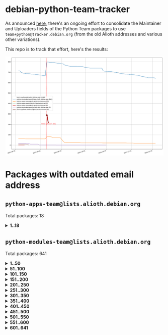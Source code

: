# debian-python-team-tracker



As announced [here](https://lists.debian.org/debian-python/2021/08/msg00006.html), there's an ongoing effort to consolidate the Maintainer and Uploaders fields of the Python Team packages to use `team+python@tracker.debian.org` (from the old Alioth addresses and various other variations).



This repo is to track that effort, here's the results:



![Python team emails](images/python_team_emails.svg)


# Packages with outdated email address

## `python-apps-team@lists.alioth.debian.org`
Total packages: 18
<details>
<summary><b>1..18</b></summary>


| # | Package | Version |
| --- | --- | --- |
| 1 | [ctop](https://tracker.debian.org/ctop) | 1.0.0-2.1 |
| 2 | [cython](https://tracker.debian.org/cython) | 0.29.14-1 |
| 3 | [db2twitter](https://tracker.debian.org/db2twitter) | 0.6-1.1 |
| 4 | [dodgy](https://tracker.debian.org/dodgy) | 0.1.9-3 |
| 5 | [etm](https://tracker.debian.org/etm) | 3.2.30-1.1 |
| 6 | [firmware-microbit-micropython](https://tracker.debian.org/firmware-microbit-micropython) | 1.0.1-2 |
| 7 | [freealchemist](https://tracker.debian.org/freealchemist) | 0.5-1.1 |
| 8 | [kanboard-cli](https://tracker.debian.org/kanboard-cli) | 0.0.2-1.1 |
| 9 | [lightyears](https://tracker.debian.org/lightyears) | 1.4-2 |
| 10 | [muttdown](https://tracker.debian.org/muttdown) | 0.3.4-1 |
| 11 | [pelican](https://tracker.debian.org/pelican) | 4.0.1+dfsg-1.1 |
| 12 | [pipenv](https://tracker.debian.org/pipenv) | 11.9.0-1.1 |
| 13 | [prospector](https://tracker.debian.org/prospector) | 1.1.7-2 |
| 14 | [pybik](https://tracker.debian.org/pybik) | 3.0-3.1 |
| 15 | [retweet](https://tracker.debian.org/retweet) | 0.10-1.1 |
| 16 | [sen](https://tracker.debian.org/sen) | 0.6.1-0.1 |
| 17 | [sinntp](https://tracker.debian.org/sinntp) | 1.6-1.2 |
| 18 | [smem](https://tracker.debian.org/smem) | 1.5-1.1 |
</details>

## `python-modules-team@lists.alioth.debian.org`
Total packages: 641
<details>
<summary><b>1..50</b></summary>


| # | Package | Version |
| --- | --- | --- |
| 1 | [anorack](https://tracker.debian.org/anorack) | 0.2.7-1 |
| 2 | [anosql](https://tracker.debian.org/anosql) | 1.0.1-1 |
| 3 | [appdirs](https://tracker.debian.org/appdirs) | 1.4.4-1 |
| 4 | [asn1crypto](https://tracker.debian.org/asn1crypto) | 1.4.0-1 |
| 5 | [astral](https://tracker.debian.org/astral) | 1.6.1-2 |
| 6 | [authres](https://tracker.debian.org/authres) | 1.2.0-2 |
| 7 | [automat](https://tracker.debian.org/automat) | 20.2.0-1 |
| 8 | [azure-cosmos-table-python](https://tracker.debian.org/azure-cosmos-table-python) | 1.0.5+git20191025-5 |
| 9 | [bdist-nsi](https://tracker.debian.org/bdist-nsi) | 0.1.5-2 |
| 10 | [behave](https://tracker.debian.org/behave) | 1.2.6-3 |
| 11 | [bernhard](https://tracker.debian.org/bernhard) | 0.2.6-2 |
| 12 | [betamax](https://tracker.debian.org/betamax) | 0.8.1-2 |
| 13 | [bibtexparser](https://tracker.debian.org/bibtexparser) | 1.1.0+ds-3 |
| 14 | [binaryornot](https://tracker.debian.org/binaryornot) | 0.4.4+dfsg-4 |
| 15 | [bitstruct](https://tracker.debian.org/bitstruct) | 8.9.0-1 |
| 16 | [case](https://tracker.debian.org/case) | 1.5.3+dfsg-3 |
| 17 | [celery-batches](https://tracker.debian.org/celery-batches) | 0.2-2 |
| 18 | [celery-haystack](https://tracker.debian.org/celery-haystack) | 0.10-4 |
| 19 | [cerealizer](https://tracker.debian.org/cerealizer) | 0.8.1-3 |
| 20 | [chardet](https://tracker.debian.org/chardet) | 4.0.0-1 |
| 21 | [chargebee-python](https://tracker.debian.org/chargebee-python) | 1.6.6-1 |
| 22 | [chargebee2-python](https://tracker.debian.org/chargebee2-python) | 2.7.3-1 |
| 23 | [circuits](https://tracker.debian.org/circuits) | 3.1.0+ds1-2 |
| 24 | [codicefiscale](https://tracker.debian.org/codicefiscale) | 0.9+ds0-2 |
| 25 | [colorclass](https://tracker.debian.org/colorclass) | 2.2.0-2.1 |
| 26 | [colorspacious](https://tracker.debian.org/colorspacious) | 1.1.2-2 |
| 27 | [commonmark](https://tracker.debian.org/commonmark) | 0.9.1-3 |
| 28 | [constantly](https://tracker.debian.org/constantly) | 15.1.0-2 |
| 29 | [contextlib2](https://tracker.debian.org/contextlib2) | 0.6.0.post1-1 |
| 30 | [cookiecutter](https://tracker.debian.org/cookiecutter) | 1.7.3-1 |
| 31 | [coreapi](https://tracker.debian.org/coreapi) | 2.3.3-4 |
| 32 | [coreschema](https://tracker.debian.org/coreschema) | 0.0.4-3 |
| 33 | [cov-core](https://tracker.debian.org/cov-core) | 1.15.0-3 |
| 34 | [cppy](https://tracker.debian.org/cppy) | 1.1.0-2 |
| 35 | [cram](https://tracker.debian.org/cram) | 0.7-4 |
| 36 | [cssutils](https://tracker.debian.org/cssutils) | 1.0.2-3 |
| 37 | [d2to1](https://tracker.debian.org/d2to1) | 0.2.12-2 |
| 38 | [deap](https://tracker.debian.org/deap) | 1.3.1-2 |
| 39 | [debiancontributors](https://tracker.debian.org/debiancontributors) | 0.7.8-2 |
| 40 | [devpi-common](https://tracker.debian.org/devpi-common) | 3.2.2-1.1 |
| 41 | [django-ajax-selects](https://tracker.debian.org/django-ajax-selects) | 1.7.0-3 |
| 42 | [django-anymail](https://tracker.debian.org/django-anymail) | 7.1.0-1 |
| 43 | [django-bitfield](https://tracker.debian.org/django-bitfield) | 1.9.6-2 |
| 44 | [django-dirtyfields](https://tracker.debian.org/django-dirtyfields) | 1.3.1-2 |
| 45 | [django-downloadview](https://tracker.debian.org/django-downloadview) | 2.1.1-1 |
| 46 | [django-environ](https://tracker.debian.org/django-environ) | 0.4.4-2 |
| 47 | [django-filter](https://tracker.debian.org/django-filter) | 2.4.0-1 |
| 48 | [django-hvad](https://tracker.debian.org/django-hvad) | 1.8.0-1.1 |
| 49 | [django-impersonate](https://tracker.debian.org/django-impersonate) | 1.5-1 |
| 50 | [django-js-reverse](https://tracker.debian.org/django-js-reverse) | 0.7.3-1.1 |
</details>
<details>
<summary><b>51..100</b></summary>

| # | Package | Version |
| --- | --- | --- |
| 51 | [django-macaddress](https://tracker.debian.org/django-macaddress) | 1.5.0-2 |
| 52 | [django-markupfield](https://tracker.debian.org/django-markupfield) | 2.0.0-1 |
| 53 | [django-memoize](https://tracker.debian.org/django-memoize) | 2.2.0+dfsg-1 |
| 54 | [django-nose](https://tracker.debian.org/django-nose) | 1.4.6-2.1 |
| 55 | [django-notification](https://tracker.debian.org/django-notification) | 1.2.0-3 |
| 56 | [django-organizations](https://tracker.debian.org/django-organizations) | 1.1.2-1 |
| 57 | [django-pagination](https://tracker.debian.org/django-pagination) | 1.0.7-4 |
| 58 | [django-paintstore](https://tracker.debian.org/django-paintstore) | 0.2-4 |
| 59 | [django-picklefield](https://tracker.debian.org/django-picklefield) | 3.0.1-1 |
| 60 | [django-pipeline](https://tracker.debian.org/django-pipeline) | 1.6.14-3 |
| 61 | [django-q](https://tracker.debian.org/django-q) | 1.2.1-1 |
| 62 | [django-recurrence](https://tracker.debian.org/django-recurrence) | 1.10.3-1 |
| 63 | [django-redis-sessions](https://tracker.debian.org/django-redis-sessions) | 0.6.1-2 |
| 64 | [django-simple-redis-admin](https://tracker.debian.org/django-simple-redis-admin) | 1.4.0-2 |
| 65 | [django-stronghold](https://tracker.debian.org/django-stronghold) | 0.3.0+debian-2 |
| 66 | [django-webpack-loader](https://tracker.debian.org/django-webpack-loader) | 0.6.0-2 |
| 67 | [django-websocket-redis](https://tracker.debian.org/django-websocket-redis) | 0.4.7-2 |
| 68 | [django-wkhtmltopdf](https://tracker.debian.org/django-wkhtmltopdf) | 3.3.0-1 |
| 69 | [django-xmlrpc](https://tracker.debian.org/django-xmlrpc) | 0.1.8-2 |
| 70 | [djangorestframework-api-key](https://tracker.debian.org/djangorestframework-api-key) | 2.0.0-2 |
| 71 | [dkimpy](https://tracker.debian.org/dkimpy) | 1.0.5-1 |
| 72 | [dnsdiag](https://tracker.debian.org/dnsdiag) | 1.7.0-1 |
| 73 | [dockerpty](https://tracker.debian.org/dockerpty) | 0.4.1-2 |
| 74 | [dominate](https://tracker.debian.org/dominate) | 2.3.1-2 |
| 75 | [doublex](https://tracker.debian.org/doublex) | 1.9.2-1 |
| 76 | [drf-generators](https://tracker.debian.org/drf-generators) | 0.5.0-1 |
| 77 | [elasticsearch-curator](https://tracker.debian.org/elasticsearch-curator) | 5.8.1-1 |
| 78 | [entrypoints](https://tracker.debian.org/entrypoints) | 0.3-3 |
| 79 | [enum34](https://tracker.debian.org/enum34) | 1.1.6-4 |
| 80 | [enzyme](https://tracker.debian.org/enzyme) | 0.4.1-2 |
| 81 | [exam](https://tracker.debian.org/exam) | 0.10.5-3 |
| 82 | [factory-boy](https://tracker.debian.org/factory-boy) | 2.11.1-3 |
| 83 | [faker](https://tracker.debian.org/faker) | 0.9.3-0.1 |
| 84 | [fakesleep](https://tracker.debian.org/fakesleep) | 0.1-2 |
| 85 | [fastchunking](https://tracker.debian.org/fastchunking) | 0.0.3-2 |
| 86 | [feedgenerator](https://tracker.debian.org/feedgenerator) | 1.9-2 |
| 87 | [flake8-polyfill](https://tracker.debian.org/flake8-polyfill) | 1.0.2-2 |
| 88 | [flask-api](https://tracker.debian.org/flask-api) | 1.1+dfsg-1.1 |
| 89 | [flask-assets](https://tracker.debian.org/flask-assets) | 2.0-1 |
| 90 | [flask-babelex](https://tracker.debian.org/flask-babelex) | 0.9.4-1 |
| 91 | [flask-bcrypt](https://tracker.debian.org/flask-bcrypt) | 0.7.1-2 |
| 92 | [flask-compress](https://tracker.debian.org/flask-compress) | 1.4.0-3 |
| 93 | [flask-gravatar](https://tracker.debian.org/flask-gravatar) | 0.4.2-2 |
| 94 | [flask-htmlmin](https://tracker.debian.org/flask-htmlmin) | 1.3.2-2 |
| 95 | [flask-ldapconn](https://tracker.debian.org/flask-ldapconn) | 0.7.2-1.1 |
| 96 | [flask-limiter](https://tracker.debian.org/flask-limiter) | 1.0.1-2 |
| 97 | [flask-login](https://tracker.debian.org/flask-login) | 0.5.0-1 |
| 98 | [flask-mail](https://tracker.debian.org/flask-mail) | 0.9.1+dfsg1-1.1 |
| 99 | [flask-mongoengine](https://tracker.debian.org/flask-mongoengine) | 0.9.3-4 |
| 100 | [flask-multistatic](https://tracker.debian.org/flask-multistatic) | 1.0-2 |
</details>
<details>
<summary><b>101..150</b></summary>

| # | Package | Version |
| --- | --- | --- |
| 101 | [flask-paranoid](https://tracker.debian.org/flask-paranoid) | 0.2.0-3.1 |
| 102 | [flask-script](https://tracker.debian.org/flask-script) | 2.0.6-2 |
| 103 | [flask-silk](https://tracker.debian.org/flask-silk) | 0.2-18 |
| 104 | [flask-wtf](https://tracker.debian.org/flask-wtf) | 0.14.3-1 |
| 105 | [flufl.bounce](https://tracker.debian.org/flufl.bounce) | 3.0.1-1 |
| 106 | [flufl.enum](https://tracker.debian.org/flufl.enum) | 4.1.1-3 |
| 107 | [flufl.i18n](https://tracker.debian.org/flufl.i18n) | 3.0.1-1 |
| 108 | [flufl.lock](https://tracker.debian.org/flufl.lock) | 5.0.1-1 |
| 109 | [flufl.password](https://tracker.debian.org/flufl.password) | 1.3-3 |
| 110 | [flufl.testing](https://tracker.debian.org/flufl.testing) | 0.7-2 |
| 111 | [gerritlib](https://tracker.debian.org/gerritlib) | 0.8.0-2 |
| 112 | [gmplot](https://tracker.debian.org/gmplot) | 1.2.0-2 |
| 113 | [gtextfsm](https://tracker.debian.org/gtextfsm) | 1.1.0-2 |
| 114 | [gtts](https://tracker.debian.org/gtts) | 2.0.3-1 |
| 115 | [gtts-token](https://tracker.debian.org/gtts-token) | 1.1.3-1 |
| 116 | [guzzle-sphinx-theme](https://tracker.debian.org/guzzle-sphinx-theme) | 0.7.11-5 |
| 117 | [hachoir](https://tracker.debian.org/hachoir) | 3.1.0+dfsg-3 |
| 118 | [haproxy-log-analysis](https://tracker.debian.org/haproxy-log-analysis) | 2.0~b0-2 |
| 119 | [heapdict](https://tracker.debian.org/heapdict) | 1.0.1-1 |
| 120 | [hiro](https://tracker.debian.org/hiro) | 0.5-2 |
| 121 | [httpx](https://tracker.debian.org/httpx) | 0.16.1-1 |
| 122 | [hypothesis-auto](https://tracker.debian.org/hypothesis-auto) | 1.1.4-2 |
| 123 | [importmagic](https://tracker.debian.org/importmagic) | 0.1.7-2 |
| 124 | [inflection](https://tracker.debian.org/inflection) | 0.3.1-2 |
| 125 | [isodate](https://tracker.debian.org/isodate) | 0.6.0-2 |
| 126 | [itypes](https://tracker.debian.org/itypes) | 1.1.0-4 |
| 127 | [jaraco.itertools](https://tracker.debian.org/jaraco.itertools) | 2.0.1-4 |
| 128 | [javaproperties](https://tracker.debian.org/javaproperties) | 0.7.0-1 |
| 129 | [jinja2-time](https://tracker.debian.org/jinja2-time) | 0.2.0-2 |
| 130 | [jpy](https://tracker.debian.org/jpy) | 0.9.0-3 |
| 131 | [jpylyzer](https://tracker.debian.org/jpylyzer) | 2.0.0-3 |
| 132 | [json-tricks](https://tracker.debian.org/json-tricks) | 3.11.0-2 |
| 133 | [jsonhyperschema-codec](https://tracker.debian.org/jsonhyperschema-codec) | 1.0.3-2 |
| 134 | [junos-eznc](https://tracker.debian.org/junos-eznc) | 2.1.7-3 |
| 135 | [jupyter-sphinx-theme](https://tracker.debian.org/jupyter-sphinx-theme) | 0.0.6+ds1-10 |
| 136 | [kitchen](https://tracker.debian.org/kitchen) | 1.2.6-2 |
| 137 | [kivy](https://tracker.debian.org/kivy) | 1.11.0-2 |
| 138 | [lazr.delegates](https://tracker.debian.org/lazr.delegates) | 2.0.3-2 |
| 139 | [lazr.smtptest](https://tracker.debian.org/lazr.smtptest) | 2.0.3-2 |
| 140 | [lexicon](https://tracker.debian.org/lexicon) | 3.3.17-1 |
| 141 | [libthumbor](https://tracker.debian.org/libthumbor) | 1.3.3-2 |
| 142 | [logilab-constraint](https://tracker.debian.org/logilab-constraint) | 0.6.0-2 |
| 143 | [mako](https://tracker.debian.org/mako) | 1.1.3+ds1-2 |
| 144 | [manuel](https://tracker.debian.org/manuel) | 1.10.1-2 |
| 145 | [markupsafe](https://tracker.debian.org/markupsafe) | 1.1.1-1 |
| 146 | [mercurial-extension-utils](https://tracker.debian.org/mercurial-extension-utils) | 1.5.1-1 |
| 147 | [mercurial-extension-utils](https://tracker.debian.org/mercurial-extension-utils) | 1.5.1-3 |
| 148 | [mercurial-keyring](https://tracker.debian.org/mercurial-keyring) | 1.3.1-3 |
| 149 | [microsoft-authentication-extensions-for-python](https://tracker.debian.org/microsoft-authentication-extensions-for-python) | 0.3.0-1 |
| 150 | [milksnake](https://tracker.debian.org/milksnake) | 0.1.5-1 |
</details>
<details>
<summary><b>151..200</b></summary>

| # | Package | Version |
| --- | --- | --- |
| 151 | [mimerender](https://tracker.debian.org/mimerender) | 0.6.0-2 |
| 152 | [mmllib](https://tracker.debian.org/mmllib) | 0.3.0.post1-2 |
| 153 | [mockldap](https://tracker.debian.org/mockldap) | 0.3.0-4 |
| 154 | [modernize](https://tracker.debian.org/modernize) | 0.7-2 |
| 155 | [moksha.common](https://tracker.debian.org/moksha.common) | 1.2.5-4 |
| 156 | [mrtparse](https://tracker.debian.org/mrtparse) | 1.6-2 |
| 157 | [musicbrainzngs](https://tracker.debian.org/musicbrainzngs) | 0.7.1-2 |
| 158 | [mutagen](https://tracker.debian.org/mutagen) | 1.45.1-2 |
| 159 | [mwic](https://tracker.debian.org/mwic) | 0.7.8-1 |
| 160 | [mysql-connector-python](https://tracker.debian.org/mysql-connector-python) | 8.0.15-2 |
| 161 | [nb2plots](https://tracker.debian.org/nb2plots) | 0.6-2 |
| 162 | [netmiko](https://tracker.debian.org/netmiko) | 2.4.2-1 |
| 163 | [networkx](https://tracker.debian.org/networkx) | 2.5+ds-2 |
| 164 | [nose](https://tracker.debian.org/nose) | 1.3.7-6 |
| 165 | [nose2](https://tracker.debian.org/nose2) | 0.9.2-1 |
| 166 | [nose2-cov](https://tracker.debian.org/nose2-cov) | 1.0a4-3 |
| 167 | [ntplib](https://tracker.debian.org/ntplib) | 0.3.3-2 |
| 168 | [numpy-stl](https://tracker.debian.org/numpy-stl) | 2.9.0-1 |
| 169 | [numpydoc](https://tracker.debian.org/numpydoc) | 1.1.0-3 |
| 170 | [obsub](https://tracker.debian.org/obsub) | 0.2-4 |
| 171 | [okasha](https://tracker.debian.org/okasha) | 0.2.4-4 |
| 172 | [overpass](https://tracker.debian.org/overpass) | 0.7-1 |
| 173 | [pastescript](https://tracker.debian.org/pastescript) | 2.0.2-4 |
| 174 | [pcapy](https://tracker.debian.org/pcapy) | 0.11.4-2 |
| 175 | [pdfkit](https://tracker.debian.org/pdfkit) | 0.6.1-2 |
| 176 | [pep8](https://tracker.debian.org/pep8) | 1.7.1-9 |
| 177 | [pep8-naming](https://tracker.debian.org/pep8-naming) | 0.10.0-1 |
| 178 | [pg8000](https://tracker.debian.org/pg8000) | 1.10.6-2 |
| 179 | [pidcat](https://tracker.debian.org/pidcat) | 2.1.0-4 |
| 180 | [pilkit](https://tracker.debian.org/pilkit) | 2.0-3 |
| 181 | [plastex](https://tracker.debian.org/plastex) | 2.1-2 |
| 182 | [ply](https://tracker.debian.org/ply) | 3.11-4 |
| 183 | [portio](https://tracker.debian.org/portio) | 0.5-4 |
| 184 | [postgresfixture](https://tracker.debian.org/postgresfixture) | 0.4.2-1 |
| 185 | [power](https://tracker.debian.org/power) | 1.4+dfsg-4 |
| 186 | [pprintpp](https://tracker.debian.org/pprintpp) | 0.4.0-2 |
| 187 | [preggy](https://tracker.debian.org/preggy) | 1.4.4-1 |
| 188 | [prettytable](https://tracker.debian.org/prettytable) | 0.7.2-5 |
| 189 | [proxmoxer](https://tracker.debian.org/proxmoxer) | 1.0.3-2 |
| 190 | [ptable](https://tracker.debian.org/ptable) | 0.9.2-2 |
| 191 | [py-macaroon-bakery](https://tracker.debian.org/py-macaroon-bakery) | 1.3.1-1 |
| 192 | [py-radix](https://tracker.debian.org/py-radix) | 0.10.0-3 |
| 193 | [py3dns](https://tracker.debian.org/py3dns) | 3.2.1-1 |
| 194 | [pyasn1](https://tracker.debian.org/pyasn1) | 0.4.8-1 |
| 195 | [pybindgen](https://tracker.debian.org/pybindgen) | 0.20.0+dfsg1-2 |
| 196 | [pycairo](https://tracker.debian.org/pycairo) | 1.16.2-3 |
| 197 | [pycairo](https://tracker.debian.org/pycairo) | 1.16.2-4 |
| 198 | [pycallgraph](https://tracker.debian.org/pycallgraph) | 1.1.3-1.2 |
| 199 | [pycifrw](https://tracker.debian.org/pycifrw) | 4.4-2 |
| 200 | [pyclamd](https://tracker.debian.org/pyclamd) | 0.4.0-2 |
</details>
<details>
<summary><b>201..250</b></summary>

| # | Package | Version |
| --- | --- | --- |
| 201 | [pycodestyle](https://tracker.debian.org/pycodestyle) | 2.6.0-1 |
| 202 | [pycparser](https://tracker.debian.org/pycparser) | 2.20-3 |
| 203 | [pycxx](https://tracker.debian.org/pycxx) | 7.1.4-0.1 |
| 204 | [pydbus](https://tracker.debian.org/pydbus) | 0.6.0-4 |
| 205 | [pydenticon](https://tracker.debian.org/pydenticon) | 0.3.1-2 |
| 206 | [pydispatcher](https://tracker.debian.org/pydispatcher) | 2.0.5-2 |
| 207 | [pydle](https://tracker.debian.org/pydle) | 0.9.4-2 |
| 208 | [pyeapi](https://tracker.debian.org/pyeapi) | 0.8.1-2 |
| 209 | [pyee](https://tracker.debian.org/pyee) | 7.0.2-1 |
| 210 | [pyenchant](https://tracker.debian.org/pyenchant) | 3.2.0-1 |
| 211 | [pyfg](https://tracker.debian.org/pyfg) | 0.50-2 |
| 212 | [pyfiglet](https://tracker.debian.org/pyfiglet) | 0.8.0+dfsg-1 |
| 213 | [pyfribidi](https://tracker.debian.org/pyfribidi) | 0.12.0+repack-7 |
| 214 | [pygame](https://tracker.debian.org/pygame) | 1.9.6+dfsg-2 |
| 215 | [pygeoif](https://tracker.debian.org/pygeoif) | 0.7-2 |
| 216 | [pygments](https://tracker.debian.org/pygments) | 2.3.1+dfsg-3 |
| 217 | [pygtail](https://tracker.debian.org/pygtail) | 0.6.1-2 |
| 218 | [pygtkspellcheck](https://tracker.debian.org/pygtkspellcheck) | 4.0.5-2 |
| 219 | [pyhamcrest](https://tracker.debian.org/pyhamcrest) | 1.9.0-3 |
| 220 | [pyinotify](https://tracker.debian.org/pyinotify) | 0.9.6-1.3 |
| 221 | [pyiosxr](https://tracker.debian.org/pyiosxr) | 0.52-1.1 |
| 222 | [pyjavaproperties](https://tracker.debian.org/pyjavaproperties) | 0.7-2 |
| 223 | [pyjokes](https://tracker.debian.org/pyjokes) | 0.5.0-3 |
| 224 | [pykcs11](https://tracker.debian.org/pykcs11) | 1.5.10-1 |
| 225 | [pylama](https://tracker.debian.org/pylama) | 7.4.3-3 |
| 226 | [pylibmc](https://tracker.debian.org/pylibmc) | 1.5.2-3 |
| 227 | [pylint-celery](https://tracker.debian.org/pylint-celery) | 0.3-5 |
| 228 | [pylint-common](https://tracker.debian.org/pylint-common) | 0.2.5-4 |
| 229 | [pylint-django](https://tracker.debian.org/pylint-django) | 2.0.13-1 |
| 230 | [pylint-flask](https://tracker.debian.org/pylint-flask) | 0.5-4 |
| 231 | [pylint-plugin-utils](https://tracker.debian.org/pylint-plugin-utils) | 0.6-1 |
| 232 | [pymacs](https://tracker.debian.org/pymacs) | 0.25-3 |
| 233 | [pymilter](https://tracker.debian.org/pymilter) | 1.0.4-2 |
| 234 | [pymodbus](https://tracker.debian.org/pymodbus) | 2.1.0+dfsg-2 |
| 235 | [pymssql](https://tracker.debian.org/pymssql) | 2.1.4+dfsg-3 |
| 236 | [pynag](https://tracker.debian.org/pynag) | 1.1.2+dfsg-2 |
| 237 | [pynliner](https://tracker.debian.org/pynliner) | 0.8.0-2 |
| 238 | [pyopengl](https://tracker.debian.org/pyopengl) | 3.1.5+dfsg-1 |
| 239 | [pyparsing](https://tracker.debian.org/pyparsing) | 2.4.7-1 |
| 240 | [pyphen](https://tracker.debian.org/pyphen) | 0.9.5-3 |
| 241 | [pyprind](https://tracker.debian.org/pyprind) | 2.11.2-2 |
| 242 | [pyquery](https://tracker.debian.org/pyquery) | 1.2.9-4 |
| 243 | [pyrad](https://tracker.debian.org/pyrad) | 2.1-2 |
| 244 | [pyrsistent](https://tracker.debian.org/pyrsistent) | 0.15.5-1 |
| 245 | [pysimplesoap](https://tracker.debian.org/pysimplesoap) | 1.16.2-3 |
| 246 | [pysmi](https://tracker.debian.org/pysmi) | 0.3.2-2 |
| 247 | [pysodium](https://tracker.debian.org/pysodium) | 0.7.0-2 |
| 248 | [pyspf](https://tracker.debian.org/pyspf) | 2.0.14-2 |
| 249 | [pysrt](https://tracker.debian.org/pysrt) | 1.0.1-2 |
| 250 | [pyssim](https://tracker.debian.org/pyssim) | 0.2-2 |
</details>
<details>
<summary><b>251..300</b></summary>

| # | Package | Version |
| --- | --- | --- |
| 251 | [pystemd](https://tracker.debian.org/pystemd) | 0.7.0-4 |
| 252 | [pytaglib](https://tracker.debian.org/pytaglib) | 0.3.6+dfsg-2 |
| 253 | [pytds](https://tracker.debian.org/pytds) | 1.10.0-1 |
| 254 | [pytest-arraydiff](https://tracker.debian.org/pytest-arraydiff) | 0.3-1 |
| 255 | [pytest-bdd](https://tracker.debian.org/pytest-bdd) | 3.2.1-1 |
| 256 | [pytest-cookies](https://tracker.debian.org/pytest-cookies) | 0.4.0-1 |
| 257 | [pytest-django](https://tracker.debian.org/pytest-django) | 3.5.1-1 |
| 258 | [pytest-expect](https://tracker.debian.org/pytest-expect) | 1.1.0-2 |
| 259 | [pytest-forked](https://tracker.debian.org/pytest-forked) | 1.3.0-1 |
| 260 | [pytest-httpbin](https://tracker.debian.org/pytest-httpbin) | 1.0.0-2 |
| 261 | [pytest-instafail](https://tracker.debian.org/pytest-instafail) | 0.4.2-1 |
| 262 | [pytest-remotedata](https://tracker.debian.org/pytest-remotedata) | 0.3.2-1 |
| 263 | [pytest-runner](https://tracker.debian.org/pytest-runner) | 2.11.1-1.2 |
| 264 | [pytest-sugar](https://tracker.debian.org/pytest-sugar) | 0.9.4-1 |
| 265 | [pytest-tornado](https://tracker.debian.org/pytest-tornado) | 0.8.1-1 |
| 266 | [pytest-vcr](https://tracker.debian.org/pytest-vcr) | 1.0.2-2 |
| 267 | [python-activipy](https://tracker.debian.org/python-activipy) | 0.1-7 |
| 268 | [python-adal](https://tracker.debian.org/python-adal) | 1.2.2-1 |
| 269 | [python-agate-excel](https://tracker.debian.org/python-agate-excel) | 0.2.3-1 |
| 270 | [python-aiohttp-security](https://tracker.debian.org/python-aiohttp-security) | 0.4.0-2 |
| 271 | [python-aiohttp-session](https://tracker.debian.org/python-aiohttp-session) | 2.9.0-2 |
| 272 | [python-aioinflux](https://tracker.debian.org/python-aioinflux) | 0.9.0-2 |
| 273 | [python-aiomeasures](https://tracker.debian.org/python-aiomeasures) | 0.5.14-3 |
| 274 | [python-amqplib](https://tracker.debian.org/python-amqplib) | 1.0.2-2 |
| 275 | [python-apptools](https://tracker.debian.org/python-apptools) | 4.5.0-1.1 |
| 276 | [python-aptly](https://tracker.debian.org/python-aptly) | 0.12.10-2 |
| 277 | [python-args](https://tracker.debian.org/python-args) | 0.1.0-3 |
| 278 | [python-arpy](https://tracker.debian.org/python-arpy) | 1.1.1-4 |
| 279 | [python-astor](https://tracker.debian.org/python-astor) | 0.8.1-1 |
| 280 | [python-async-timeout](https://tracker.debian.org/python-async-timeout) | 3.0.1-1.1 |
| 281 | [python-base58](https://tracker.debian.org/python-base58) | 1.0.3-1.1 |
| 282 | [python-bcdoc](https://tracker.debian.org/python-bcdoc) | 0.16.0-2 |
| 283 | [python-bioblend](https://tracker.debian.org/python-bioblend) | 0.7.0-3 |
| 284 | [python-bitbucket-api](https://tracker.debian.org/python-bitbucket-api) | 0.5.0-3 |
| 285 | [python-box](https://tracker.debian.org/python-box) | 3.4.6-2 |
| 286 | [python-btrees](https://tracker.debian.org/python-btrees) | 4.3.1-2 |
| 287 | [python-cachecontrol](https://tracker.debian.org/python-cachecontrol) | 0.12.6-1 |
| 288 | [python-can](https://tracker.debian.org/python-can) | 3.3.2.final~github-2 |
| 289 | [python-cement](https://tracker.debian.org/python-cement) | 2.10.0-2 |
| 290 | [python-cerberus](https://tracker.debian.org/python-cerberus) | 1.3.2-1 |
| 291 | [python-click-log](https://tracker.debian.org/python-click-log) | 0.2.1-2 |
| 292 | [python-click-threading](https://tracker.debian.org/python-click-threading) | 0.4.4-2 |
| 293 | [python-clint](https://tracker.debian.org/python-clint) | 0.5.1-3 |
| 294 | [python-cluster](https://tracker.debian.org/python-cluster) | 1.3.3-3 |
| 295 | [python-cmarkgfm](https://tracker.debian.org/python-cmarkgfm) | 0.4.2-1 |
| 296 | [python-coloredlogs](https://tracker.debian.org/python-coloredlogs) | 7.3-2 |
| 297 | [python-colour](https://tracker.debian.org/python-colour) | 0.1.5-2 |
| 298 | [python-commentjson](https://tracker.debian.org/python-commentjson) | 0.8.3-2 |
| 299 | [python-consul](https://tracker.debian.org/python-consul) | 0.7.1-1.1 |
| 300 | [python-cookies](https://tracker.debian.org/python-cookies) | 2.2.1-3 |
</details>
<details>
<summary><b>301..350</b></summary>

| # | Package | Version |
| --- | --- | --- |
| 301 | [python-cpuinfo](https://tracker.debian.org/python-cpuinfo) | 5.0.0-2 |
| 302 | [python-crcmod](https://tracker.debian.org/python-crcmod) | 1.7+dfsg-2 |
| 303 | [python-cs](https://tracker.debian.org/python-cs) | 2.7.1-1 |
| 304 | [python-cssselect2](https://tracker.debian.org/python-cssselect2) | 0.3.0-1 |
| 305 | [python-dbfread](https://tracker.debian.org/python-dbfread) | 2.0.7-3 |
| 306 | [python-decorator](https://tracker.debian.org/python-decorator) | 4.4.2-2 |
| 307 | [python-demjson](https://tracker.debian.org/python-demjson) | 2.2.4-5 |
| 308 | [python-diaspy](https://tracker.debian.org/python-diaspy) | 0.6.0-2 |
| 309 | [python-dict2xml](https://tracker.debian.org/python-dict2xml) | 1.7.0-1 |
| 310 | [python-dictobj](https://tracker.debian.org/python-dictobj) | 0.4-4 |
| 311 | [python-distro](https://tracker.debian.org/python-distro) | 1.5.0-1 |
| 312 | [python-distutils-extra](https://tracker.debian.org/python-distutils-extra) | 2.45 |
| 313 | [python-django-casclient](https://tracker.debian.org/python-django-casclient) | 1.5.3-1 |
| 314 | [python-django-dbconn-retry](https://tracker.debian.org/python-django-dbconn-retry) | 0.1.5-1.1 |
| 315 | [python-django-etcd-settings](https://tracker.debian.org/python-django-etcd-settings) | 0.1.13+dfsg-3 |
| 316 | [python-django-gravatar2](https://tracker.debian.org/python-django-gravatar2) | 1.4.4-2 |
| 317 | [python-django-jsonfield](https://tracker.debian.org/python-django-jsonfield) | 1.4.0-2 |
| 318 | [python-django-push-notifications](https://tracker.debian.org/python-django-push-notifications) | 1.4.1-1 |
| 319 | [python-django-simple-history](https://tracker.debian.org/python-django-simple-history) | 2.7.0-1.1 |
| 320 | [python-django-split-settings](https://tracker.debian.org/python-django-split-settings) | 0.3.0-2 |
| 321 | [python-dnslib](https://tracker.debian.org/python-dnslib) | 0.9.14-1 |
| 322 | [python-docutils](https://tracker.debian.org/python-docutils) | 0.16+dfsg-2 |
| 323 | [python-doubleratchet](https://tracker.debian.org/python-doubleratchet) | 0.6.0-2 |
| 324 | [python-dpkt](https://tracker.debian.org/python-dpkt) | 1.9.2-2 |
| 325 | [python-easywebdav](https://tracker.debian.org/python-easywebdav) | 1.2.0-8 |
| 326 | [python-enable](https://tracker.debian.org/python-enable) | 4.8.1-1 |
| 327 | [python-envisage](https://tracker.debian.org/python-envisage) | 4.9.0-2.1 |
| 328 | [python-envparse](https://tracker.debian.org/python-envparse) | 0.2.0-2 |
| 329 | [python-envs](https://tracker.debian.org/python-envs) | 1.2.6-1.1 |
| 330 | [python-epc](https://tracker.debian.org/python-epc) | 0.0.5-3 |
| 331 | [python-etcd](https://tracker.debian.org/python-etcd) | 0.4.5-2 |
| 332 | [python-ethtool](https://tracker.debian.org/python-ethtool) | 0.14-3 |
| 333 | [python-ewmh](https://tracker.debian.org/python-ewmh) | 0.1.6-2 |
| 334 | [python-exchangelib](https://tracker.debian.org/python-exchangelib) | 3.2.0-1 |
| 335 | [python-exotel](https://tracker.debian.org/python-exotel) | 0.1.5-2 |
| 336 | [python-fastimport](https://tracker.debian.org/python-fastimport) | 0.9.8-5 |
| 337 | [python-feather-format](https://tracker.debian.org/python-feather-format) | 0.3.1+dfsg1-4 |
| 338 | [python-flaky](https://tracker.debian.org/python-flaky) | 3.7.0-1 |
| 339 | [python-flask-jwt-extended](https://tracker.debian.org/python-flask-jwt-extended) | 3.24.1-2 |
| 340 | [python-flask-marshmallow](https://tracker.debian.org/python-flask-marshmallow) | 0.10.1-4 |
| 341 | [python-flask-seeder](https://tracker.debian.org/python-flask-seeder) | 0.1~a2-2 |
| 342 | [python-ftputil](https://tracker.debian.org/python-ftputil) | 3.4-3 |
| 343 | [python-gammu](https://tracker.debian.org/python-gammu) | 2.12-2 |
| 344 | [python-genty](https://tracker.debian.org/python-genty) | 1.3.2-1 |
| 345 | [python-geoip](https://tracker.debian.org/python-geoip) | 1.3.2-3 |
| 346 | [python-geoip2](https://tracker.debian.org/python-geoip2) | 2.9.0+dfsg1-2 |
| 347 | [python-getdns](https://tracker.debian.org/python-getdns) | 1.0.0~b1-2 |
| 348 | [python-gflags](https://tracker.debian.org/python-gflags) | 1.5.1-7 |
| 349 | [python-glob2](https://tracker.debian.org/python-glob2) | 0.5-3 |
| 350 | [python-gmpy2](https://tracker.debian.org/python-gmpy2) | 2.1.0~b5-0.1 |
</details>
<details>
<summary><b>351..400</b></summary>

| # | Package | Version |
| --- | --- | --- |
| 351 | [python-gntp](https://tracker.debian.org/python-gntp) | 1.0.3-2 |
| 352 | [python-guizero](https://tracker.debian.org/python-guizero) | 1.1.0+dfsg1-2 |
| 353 | [python-hashids](https://tracker.debian.org/python-hashids) | 1.3.1-1 |
| 354 | [python-hidapi](https://tracker.debian.org/python-hidapi) | 0.9.0.post3-2 |
| 355 | [python-hiredis](https://tracker.debian.org/python-hiredis) | 1.0.1-1 |
| 356 | [python-hpilo](https://tracker.debian.org/python-hpilo) | 4.3-3 |
| 357 | [python-html2text](https://tracker.debian.org/python-html2text) | 2020.1.16-1 |
| 358 | [python-http-parser](https://tracker.debian.org/python-http-parser) | 0.9.0-1 |
| 359 | [python-httptools](https://tracker.debian.org/python-httptools) | 0.1.1-1 |
| 360 | [python-icalendar](https://tracker.debian.org/python-icalendar) | 4.0.3-4 |
| 361 | [python-idna](https://tracker.debian.org/python-idna) | 2.10-1 |
| 362 | [python-iniparse](https://tracker.debian.org/python-iniparse) | 0.4-3 |
| 363 | [python-ipaddr](https://tracker.debian.org/python-ipaddr) | 2.2.0-4 |
| 364 | [python-ipaddress](https://tracker.debian.org/python-ipaddress) | 1.0.23-1 |
| 365 | [python-ipfix](https://tracker.debian.org/python-ipfix) | 0.9.7-2 |
| 366 | [python-irodsclient](https://tracker.debian.org/python-irodsclient) | 0.8.1-2 |
| 367 | [python-isc-dhcp-leases](https://tracker.debian.org/python-isc-dhcp-leases) | 0.9.1-2 |
| 368 | [python-iso3166](https://tracker.debian.org/python-iso3166) | 0.8.git20170319-2 |
| 369 | [python-isoweek](https://tracker.debian.org/python-isoweek) | 1.3.3-3 |
| 370 | [python-jmespath](https://tracker.debian.org/python-jmespath) | 0.10.0-1 |
| 371 | [python-jsonrpc](https://tracker.debian.org/python-jsonrpc) | 1.13.0-1 |
| 372 | [python-junit-xml](https://tracker.debian.org/python-junit-xml) | 1.9-1 |
| 373 | [python-kanboard](https://tracker.debian.org/python-kanboard) | 1.0.1-1.1 |
| 374 | [python-keyring](https://tracker.debian.org/python-keyring) | 18.0.1-2 |
| 375 | [python-langdetect](https://tracker.debian.org/python-langdetect) | 1.0.7-4 |
| 376 | [python-ldap](https://tracker.debian.org/python-ldap) | 3.2.0-4 |
| 377 | [python-ldapdomaindump](https://tracker.debian.org/python-ldapdomaindump) | 0.9.3-1 |
| 378 | [python-libguess](https://tracker.debian.org/python-libguess) | 1.1-4 |
| 379 | [python-logfury](https://tracker.debian.org/python-logfury) | 0.1.2-4 |
| 380 | [python-lupa](https://tracker.debian.org/python-lupa) | 1.9+dfsg-1 |
| 381 | [python-lzo](https://tracker.debian.org/python-lzo) | 1.12-3 |
| 382 | [python-mailer](https://tracker.debian.org/python-mailer) | 0.8.1-4 |
| 383 | [python-mastodon](https://tracker.debian.org/python-mastodon) | 1.5.1-1 |
| 384 | [python-mbed-host-tests](https://tracker.debian.org/python-mbed-host-tests) | 1.4.4-3 |
| 385 | [python-mbed-ls](https://tracker.debian.org/python-mbed-ls) | 1.6.2+dfsg-3 |
| 386 | [python-mccabe](https://tracker.debian.org/python-mccabe) | 0.6.1-3 |
| 387 | [python-measurement](https://tracker.debian.org/python-measurement) | 2.0.1-2 |
| 388 | [python-mechanize](https://tracker.debian.org/python-mechanize) | 1:0.4.5-2 |
| 389 | [python-meld3](https://tracker.debian.org/python-meld3) | 1.0.2-3 |
| 390 | [python-mnemonic](https://tracker.debian.org/python-mnemonic) | 0.19-1 |
| 391 | [python-model-mommy](https://tracker.debian.org/python-model-mommy) | 1.6.0-2 |
| 392 | [python-morris](https://tracker.debian.org/python-morris) | 1.2-2 |
| 393 | [python-mpegdash](https://tracker.debian.org/python-mpegdash) | 0.2.0-1 |
| 394 | [python-mpv](https://tracker.debian.org/python-mpv) | 0.5.2-1 |
| 395 | [python-msrestazure](https://tracker.debian.org/python-msrestazure) | 0.6.2-1 |
| 396 | [python-multidict](https://tracker.debian.org/python-multidict) | 5.1.0-1 |
| 397 | [python-munch](https://tracker.debian.org/python-munch) | 2.3.2-2 |
| 398 | [python-murmurhash](https://tracker.debian.org/python-murmurhash) | 1.0.2-1 |
| 399 | [python-nacl](https://tracker.debian.org/python-nacl) | 1.4.0-1 |
| 400 | [python-nine](https://tracker.debian.org/python-nine) | 1.1.0-1 |
</details>
<details>
<summary><b>401..450</b></summary>

| # | Package | Version |
| --- | --- | --- |
| 401 | [python-noise](https://tracker.debian.org/python-noise) | 1.2.3-3 |
| 402 | [python-notify2](https://tracker.debian.org/python-notify2) | 0.3-4 |
| 403 | [python-ntlm-auth](https://tracker.debian.org/python-ntlm-auth) | 1.4.0-1 |
| 404 | [python-oauth](https://tracker.debian.org/python-oauth) | 1.0.1-6 |
| 405 | [python-odf](https://tracker.debian.org/python-odf) | 1.4.1-1 |
| 406 | [python-offtrac](https://tracker.debian.org/python-offtrac) | 0.1.0-2.1 |
| 407 | [python-ofxclient](https://tracker.debian.org/python-ofxclient) | 2.0.4-2 |
| 408 | [python-opcua](https://tracker.debian.org/python-opcua) | 0.98.11-1 |
| 409 | [python-openid-cla](https://tracker.debian.org/python-openid-cla) | 1.2-2 |
| 410 | [python-openid-teams](https://tracker.debian.org/python-openid-teams) | 1.2-2 |
| 411 | [python-openidc-client](https://tracker.debian.org/python-openidc-client) | 0.6.0-1.1 |
| 412 | [python-opentimestamps](https://tracker.debian.org/python-opentimestamps) | 0.4.1-1 |
| 413 | [python-padme](https://tracker.debian.org/python-padme) | 1.1.1-3 |
| 414 | [python-pampy](https://tracker.debian.org/python-pampy) | 1.8.4-2 |
| 415 | [python-pamqp](https://tracker.debian.org/python-pamqp) | 2.3.0-2 |
| 416 | [python-parse-type](https://tracker.debian.org/python-parse-type) | 0.3.4-3 |
| 417 | [python-path-and-address](https://tracker.debian.org/python-path-and-address) | 2.0.1-2 |
| 418 | [python-pathtools](https://tracker.debian.org/python-pathtools) | 0.1.2-4 |
| 419 | [python-paypal](https://tracker.debian.org/python-paypal) | 1.2.5-3 |
| 420 | [python-peakutils](https://tracker.debian.org/python-peakutils) | 1.3.3+ds-2 |
| 421 | [python-pem](https://tracker.debian.org/python-pem) | 19.1.0-1 |
| 422 | [python-persistent](https://tracker.debian.org/python-persistent) | 4.6.4-0.2 |
| 423 | [python-pex](https://tracker.debian.org/python-pex) | 1.1.14-3.1 |
| 424 | [python-pgbouncer](https://tracker.debian.org/python-pgbouncer) | 0.0.9-3 |
| 425 | [python-pgpdump](https://tracker.debian.org/python-pgpdump) | 1.5-2 |
| 426 | [python-pgspecial](https://tracker.debian.org/python-pgspecial) | 1.11.10+dfsg1-1 |
| 427 | [python-phonenumbers](https://tracker.debian.org/python-phonenumbers) | 8.12.1-1 |
| 428 | [python-picklable-itertools](https://tracker.debian.org/python-picklable-itertools) | 0.1.1-3 |
| 429 | [python-pika](https://tracker.debian.org/python-pika) | 0.11.0-5 |
| 430 | [python-plac](https://tracker.debian.org/python-plac) | 0.9.6-1.1 |
| 431 | [python-plaster](https://tracker.debian.org/python-plaster) | 1.0-2 |
| 432 | [python-plaster-pastedeploy](https://tracker.debian.org/python-plaster-pastedeploy) | 0.5-3 |
| 433 | [python-prctl](https://tracker.debian.org/python-prctl) | 1.7-2 |
| 434 | [python-preshed](https://tracker.debian.org/python-preshed) | 3.0.2-1 |
| 435 | [python-pretend](https://tracker.debian.org/python-pretend) | 1.0.9-1 |
| 436 | [python-prettylog](https://tracker.debian.org/python-prettylog) | 0.1.0-2 |
| 437 | [python-priority](https://tracker.debian.org/python-priority) | 1.3.0-3 |
| 438 | [python-progress](https://tracker.debian.org/python-progress) | 1.5-1 |
| 439 | [python-progressbar](https://tracker.debian.org/python-progressbar) | 2.5-2 |
| 440 | [python-protego](https://tracker.debian.org/python-protego) | 0.1.16+dfsg-2 |
| 441 | [python-prov](https://tracker.debian.org/python-prov) | 1.5.2-2 |
| 442 | [python-pskc](https://tracker.debian.org/python-pskc) | 1.1-3 |
| 443 | [python-publicsuffix2](https://tracker.debian.org/python-publicsuffix2) | 2.20191221-2 |
| 444 | [python-py-zipkin](https://tracker.debian.org/python-py-zipkin) | 0.15.0-1.1 |
| 445 | [python-pyalsa](https://tracker.debian.org/python-pyalsa) | 1.1.6-2 |
| 446 | [python-pyasn1-modules](https://tracker.debian.org/python-pyasn1-modules) | 0.2.1-1 |
| 447 | [python-pyface](https://tracker.debian.org/python-pyface) | 6.1.2-2 |
| 448 | [python-pyftpdlib](https://tracker.debian.org/python-pyftpdlib) | 1.5.4-2 |
| 449 | [python-pygerrit2](https://tracker.debian.org/python-pygerrit2) | 2.0.4-2 |
| 450 | [python-pygtrie](https://tracker.debian.org/python-pygtrie) | 2.2-1.1 |
</details>
<details>
<summary><b>451..500</b></summary>

| # | Package | Version |
| --- | --- | --- |
| 451 | [python-pypump](https://tracker.debian.org/python-pypump) | 0.7-3 |
| 452 | [python-pysnmp4-apps](https://tracker.debian.org/python-pysnmp4-apps) | 0.3.2-2.2 |
| 453 | [python-pysnmp4-mibs](https://tracker.debian.org/python-pysnmp4-mibs) | 0.1.3-3 |
| 454 | [python-pytest-benchmark](https://tracker.debian.org/python-pytest-benchmark) | 3.2.2-2 |
| 455 | [python-pyvmomi](https://tracker.debian.org/python-pyvmomi) | 6.7.1-3 |
| 456 | [python-qtpy](https://tracker.debian.org/python-qtpy) | 1.9.0-3 |
| 457 | [python-rarfile](https://tracker.debian.org/python-rarfile) | 3.1-1 |
| 458 | [python-ratelimiter](https://tracker.debian.org/python-ratelimiter) | 1.2.0.post0-1 |
| 459 | [python-redisearch-py](https://tracker.debian.org/python-redisearch-py) | 1.0.0-1 |
| 460 | [python-releases](https://tracker.debian.org/python-releases) | 1.6.3-1 |
| 461 | [python-repoze.lru](https://tracker.debian.org/python-repoze.lru) | 0.7-2 |
| 462 | [python-repoze.sphinx.autointerface](https://tracker.debian.org/python-repoze.sphinx.autointerface) | 0.8-0.2 |
| 463 | [python-repoze.tm2](https://tracker.debian.org/python-repoze.tm2) | 2.0-2 |
| 464 | [python-requests-cache](https://tracker.debian.org/python-requests-cache) | 0.5.2-1 |
| 465 | [python-requests-ntlm](https://tracker.debian.org/python-requests-ntlm) | 1.1.0-1.1 |
| 466 | [python-requirements-detector](https://tracker.debian.org/python-requirements-detector) | 0.6-2 |
| 467 | [python-restless](https://tracker.debian.org/python-restless) | 2.1.1-2 |
| 468 | [python-roman](https://tracker.debian.org/python-roman) | 2.0.0-4 |
| 469 | [python-rpaths](https://tracker.debian.org/python-rpaths) | 0.13-1.1 |
| 470 | [python-rply](https://tracker.debian.org/python-rply) | 0.7.7-2 |
| 471 | [python-schedutils](https://tracker.debian.org/python-schedutils) | 0.6-2.1 |
| 472 | [python-schema](https://tracker.debian.org/python-schema) | 0.6.7-3 |
| 473 | [python-schroot](https://tracker.debian.org/python-schroot) | 0.4-4 |
| 474 | [python-scp](https://tracker.debian.org/python-scp) | 0.13.0-2 |
| 475 | [python-scrapy-djangoitem](https://tracker.debian.org/python-scrapy-djangoitem) | 1.1.1-4 |
| 476 | [python-scripttest](https://tracker.debian.org/python-scripttest) | 1.3-3 |
| 477 | [python-scruffy](https://tracker.debian.org/python-scruffy) | 0.3.3-2 |
| 478 | [python-sdnotify](https://tracker.debian.org/python-sdnotify) | 0.3.1-2 |
| 479 | [python-serverfiles](https://tracker.debian.org/python-serverfiles) | 0.3.0-1 |
| 480 | [python-service-identity](https://tracker.debian.org/python-service-identity) | 18.1.0-6 |
| 481 | [python-sexpdata](https://tracker.debian.org/python-sexpdata) | 0.0.3-2 |
| 482 | [python-shade](https://tracker.debian.org/python-shade) | 1.30.0-3 |
| 483 | [python-shellescape](https://tracker.debian.org/python-shellescape) | 3.4.1-4 |
| 484 | [python-simpy](https://tracker.debian.org/python-simpy) | 2.3.1+dfsg-2 |
| 485 | [python-simpy3](https://tracker.debian.org/python-simpy3) | 3.0.11-2 |
| 486 | [python-slimmer](https://tracker.debian.org/python-slimmer) | 0.1.30-8 |
| 487 | [python-slugify](https://tracker.debian.org/python-slugify) | 4.0.0-1 |
| 488 | [python-smstrade](https://tracker.debian.org/python-smstrade) | 0.2.4-6 |
| 489 | [python-socketpool](https://tracker.debian.org/python-socketpool) | 0.5.3-5 |
| 490 | [python-sparkpost](https://tracker.debian.org/python-sparkpost) | 1.3.7-2 |
| 491 | [python-sphinx-issues](https://tracker.debian.org/python-sphinx-issues) | 1.2.0-2 |
| 492 | [python-spur](https://tracker.debian.org/python-spur) | 0.3.21-1 |
| 493 | [python-srp](https://tracker.debian.org/python-srp) | 1.0.15-1 |
| 494 | [python-statsd](https://tracker.debian.org/python-statsd) | 3.3.0-2 |
| 495 | [python-stopit](https://tracker.debian.org/python-stopit) | 1.1.2-1 |
| 496 | [python-structlog](https://tracker.debian.org/python-structlog) | 20.1.0-1 |
| 497 | [python-sunlight](https://tracker.debian.org/python-sunlight) | 1.1.5-3 |
| 498 | [python-suntime](https://tracker.debian.org/python-suntime) | 1.2.5-2 |
| 499 | [python-tblib](https://tracker.debian.org/python-tblib) | 1.7.0-1 |
| 500 | [python-tempita](https://tracker.debian.org/python-tempita) | 0.5.2-6 |
</details>
<details>
<summary><b>501..550</b></summary>

| # | Package | Version |
| --- | --- | --- |
| 501 | [python-tesserocr](https://tracker.debian.org/python-tesserocr) | 2.5.0-1 |
| 502 | [python-test-server](https://tracker.debian.org/python-test-server) | 0.0.27-2 |
| 503 | [python-testing.common.database](https://tracker.debian.org/python-testing.common.database) | 2.0.0-2 |
| 504 | [python-testing.mysqld](https://tracker.debian.org/python-testing.mysqld) | 1.4.0-4 |
| 505 | [python-testing.postgresql](https://tracker.debian.org/python-testing.postgresql) | 1.3.0-2 |
| 506 | [python-textile](https://tracker.debian.org/python-textile) | 1:4.0.1-3 |
| 507 | [python-thriftpy](https://tracker.debian.org/python-thriftpy) | 0.3.9+ds1-1 |
| 508 | [python-timeline](https://tracker.debian.org/python-timeline) | 0.0.7-2 |
| 509 | [python-tinycss](https://tracker.debian.org/python-tinycss) | 0.4-3 |
| 510 | [python-tinycss2](https://tracker.debian.org/python-tinycss2) | 1.0.2-1 |
| 511 | [python-tktreectrl](https://tracker.debian.org/python-tktreectrl) | 2.0.2-3 |
| 512 | [python-toml](https://tracker.debian.org/python-toml) | 0.10.1-1 |
| 513 | [python-tomlkit](https://tracker.debian.org/python-tomlkit) | 0.6.0-2 |
| 514 | [python-traits](https://tracker.debian.org/python-traits) | 5.2.0-2 |
| 515 | [python-traitsui](https://tracker.debian.org/python-traitsui) | 6.1.3-3 |
| 516 | [python-translationstring](https://tracker.debian.org/python-translationstring) | 1.4-1 |
| 517 | [python-trie](https://tracker.debian.org/python-trie) | 0.2+ds-2 |
| 518 | [python-twitter](https://tracker.debian.org/python-twitter) | 3.3-2 |
| 519 | [python-typeguard](https://tracker.debian.org/python-typeguard) | 2.2.2-1.1 |
| 520 | [python-tzlocal](https://tracker.debian.org/python-tzlocal) | 2.1-1 |
| 521 | [python-udatetime](https://tracker.debian.org/python-udatetime) | 0.0.16-4 |
| 522 | [python-uflash](https://tracker.debian.org/python-uflash) | 1.2.4+dfsg-4 |
| 523 | [python-unicodecsv](https://tracker.debian.org/python-unicodecsv) | 0.14.1-2 |
| 524 | [python-unidiff](https://tracker.debian.org/python-unidiff) | 0.5.5-2 |
| 525 | [python-urlobject](https://tracker.debian.org/python-urlobject) | 2.4.3-3 |
| 526 | [python-urwidtrees](https://tracker.debian.org/python-urwidtrees) | 1.0.3.dev0-1 |
| 527 | [python-utils](https://tracker.debian.org/python-utils) | 2.3.0-2 |
| 528 | [python-vagrant](https://tracker.debian.org/python-vagrant) | 0.5.15-3 |
| 529 | [python-venusian](https://tracker.debian.org/python-venusian) | 3.0.0-1 |
| 530 | [python-vobject](https://tracker.debian.org/python-vobject) | 0.9.6.1-0.2 |
| 531 | [python-webencodings](https://tracker.debian.org/python-webencodings) | 0.5.1-2 |
| 532 | [python-webob](https://tracker.debian.org/python-webob) | 1:1.8.6-1.1 |
| 533 | [python-wget](https://tracker.debian.org/python-wget) | 3.2-3 |
| 534 | [python-wheezy.template](https://tracker.debian.org/python-wheezy.template) | 0.1.167-2 |
| 535 | [python-whoosh](https://tracker.debian.org/python-whoosh) | 2.7.4+git6-g9134ad92-5 |
| 536 | [python-wither](https://tracker.debian.org/python-wither) | 1.1-2 |
| 537 | [python-wsgilog](https://tracker.debian.org/python-wsgilog) | 0.3.1-3 |
| 538 | [python-x3dh](https://tracker.debian.org/python-x3dh) | 0.5.8-2 |
| 539 | [python-xeddsa](https://tracker.debian.org/python-xeddsa) | 0.4.6-2 |
| 540 | [python-yaswfp](https://tracker.debian.org/python-yaswfp) | 0.9.3-1.1 |
| 541 | [python-zc.customdoctests](https://tracker.debian.org/python-zc.customdoctests) | 1.0.1-2 |
| 542 | [python-zipp](https://tracker.debian.org/python-zipp) | 1.0.0-3 |
| 543 | [python-zxcvbn](https://tracker.debian.org/python-zxcvbn) | 4.4.28-2 |
| 544 | [python3-proselint](https://tracker.debian.org/python3-proselint) | 0.10.2-2 |
| 545 | [pythondialog](https://tracker.debian.org/pythondialog) | 3.5.1-1 |
| 546 | [pythonmagick](https://tracker.debian.org/pythonmagick) | 0.9.19-6 |
| 547 | [pytoml](https://tracker.debian.org/pytoml) | 0.1.21-1 |
| 548 | [pyuca](https://tracker.debian.org/pyuca) | 1.2-2 |
| 549 | [pyutilib](https://tracker.debian.org/pyutilib) | 5.8.0-1 |
| 550 | [pywavelets](https://tracker.debian.org/pywavelets) | 1.1.1-1 |
</details>
<details>
<summary><b>551..600</b></summary>

| # | Package | Version |
| --- | --- | --- |
| 551 | [pywinrm](https://tracker.debian.org/pywinrm) | 0.3.0-2 |
| 552 | [quark-sphinx-theme](https://tracker.debian.org/quark-sphinx-theme) | 0.5.1-2 |
| 553 | [readlike](https://tracker.debian.org/readlike) | 0.1.3-1.1 |
| 554 | [recommonmark](https://tracker.debian.org/recommonmark) | 0.6.0+ds-1 |
| 555 | [redis-py-cluster](https://tracker.debian.org/redis-py-cluster) | 2.0.0-1 |
| 556 | [reentry](https://tracker.debian.org/reentry) | 1.3.1-1 |
| 557 | [reparser](https://tracker.debian.org/reparser) | 1.4.3-1 |
| 558 | [requests-aws](https://tracker.debian.org/requests-aws) | 0.1.5-2 |
| 559 | [restrictedpython](https://tracker.debian.org/restrictedpython) | 4.0~b3-2 |
| 560 | [ripe-atlas-cousteau](https://tracker.debian.org/ripe-atlas-cousteau) | 1.4.2-3 |
| 561 | [ripe-atlas-sagan](https://tracker.debian.org/ripe-atlas-sagan) | 1.2.2-2 |
| 562 | [robot-detection](https://tracker.debian.org/robot-detection) | 0.4.0-2 |
| 563 | [routes](https://tracker.debian.org/routes) | 2.5.1-1 |
| 564 | [sgmllib3k](https://tracker.debian.org/sgmllib3k) | 1.0.0-3 |
| 565 | [simplegeneric](https://tracker.debian.org/simplegeneric) | 0.8.1-3 |
| 566 | [singledispatch](https://tracker.debian.org/singledispatch) | 3.4.0.3-3 |
| 567 | [sireader](https://tracker.debian.org/sireader) | 1.1.1-2 |
| 568 | [sleekxmpp](https://tracker.debian.org/sleekxmpp) | 1.3.3-6 |
| 569 | [slimit](https://tracker.debian.org/slimit) | 0.8.1-4 |
| 570 | [smartypants](https://tracker.debian.org/smartypants) | 2.0.0-2 |
| 571 | [social-auth-app-django](https://tracker.debian.org/social-auth-app-django) | 3.1.0-2.1 |
| 572 | [social-auth-core](https://tracker.debian.org/social-auth-core) | 3.1.0-1.1 |
| 573 | [sorl-thumbnail](https://tracker.debian.org/sorl-thumbnail) | 12.5.0-2 |
| 574 | [sortedcollections](https://tracker.debian.org/sortedcollections) | 1.0.1-1 |
| 575 | [sortedcontainers](https://tracker.debian.org/sortedcontainers) | 2.1.0-2 |
| 576 | [sparql-wrapper-python](https://tracker.debian.org/sparql-wrapper-python) | 1.8.5-1 |
| 577 | [speaklater](https://tracker.debian.org/speaklater) | 1.3-5 |
| 578 | [sphinx](https://tracker.debian.org/sphinx) | 1.8.5-3 |
| 579 | [sphinx](https://tracker.debian.org/sphinx) | 1.8.5-4 |
| 580 | [sphinx](https://tracker.debian.org/sphinx) | 1.8.5-5 |
| 581 | [sphinx](https://tracker.debian.org/sphinx) | 1.8.5-7 |
| 582 | [sphinx](https://tracker.debian.org/sphinx) | 1.8.5-2 |
| 583 | [sphinx](https://tracker.debian.org/sphinx) | 1.8.5-9 |
| 584 | [sphinx](https://tracker.debian.org/sphinx) | 2.4.3-2 |
| 585 | [sphinx](https://tracker.debian.org/sphinx) | 2.4.3-4 |
| 586 | [sphinx](https://tracker.debian.org/sphinx) | 3.2.1-1 |
| 587 | [sphinx-autorun](https://tracker.debian.org/sphinx-autorun) | 1.1.0-3.1 |
| 588 | [sphinx-celery](https://tracker.debian.org/sphinx-celery) | 2.0.0-1 |
| 589 | [sphinx-intl](https://tracker.debian.org/sphinx-intl) | 2.0.1-2 |
| 590 | [sphinxcontrib-devhelp](https://tracker.debian.org/sphinxcontrib-devhelp) | 1.0.2-2 |
| 591 | [sphinxcontrib-doxylink](https://tracker.debian.org/sphinxcontrib-doxylink) | 1.5-1 |
| 592 | [sphinxcontrib-log-cabinet](https://tracker.debian.org/sphinxcontrib-log-cabinet) | 1.0.1-2 |
| 593 | [sphinxcontrib-qthelp](https://tracker.debian.org/sphinxcontrib-qthelp) | 1.0.3-2 |
| 594 | [sphinxcontrib-rubydomain](https://tracker.debian.org/sphinxcontrib-rubydomain) | 0.1~dev-20100804-2 |
| 595 | [sphinxcontrib-websupport](https://tracker.debian.org/sphinxcontrib-websupport) | 1.2.4-1 |
| 596 | [sphinxtesters](https://tracker.debian.org/sphinxtesters) | 0.2.3-1 |
| 597 | [sqlalchemy](https://tracker.debian.org/sqlalchemy) | 1.3.15+ds1-1 |
| 598 | [sqlparse](https://tracker.debian.org/sqlparse) | 0.3.1-1 |
| 599 | [sshpubkeys](https://tracker.debian.org/sshpubkeys) | 3.1.0-2.1 |
| 600 | [sshtunnel](https://tracker.debian.org/sshtunnel) | 0.1.4-2 |
</details>
<details>
<summary><b>601..641</b></summary>

| # | Package | Version |
| --- | --- | --- |
| 601 | [stardicter](https://tracker.debian.org/stardicter) | 1.2-1 |
| 602 | [straight.plugin](https://tracker.debian.org/straight.plugin) | 1.4.1-3 |
| 603 | [stsci.distutils](https://tracker.debian.org/stsci.distutils) | 0.3.7-5 |
| 604 | [subvertpy](https://tracker.debian.org/subvertpy) | 0.11.0~git20191228+2423bf1-3 |
| 605 | [svgwrite](https://tracker.debian.org/svgwrite) | 1.3.1-1 |
| 606 | [tagpy](https://tracker.debian.org/tagpy) | 2013.1-7 |
| 607 | [terminaltables](https://tracker.debian.org/terminaltables) | 3.1.0-3 |
| 608 | [texext](https://tracker.debian.org/texext) | 0.6.6-2 |
| 609 | [tinydb](https://tracker.debian.org/tinydb) | 3.15.2-2 |
| 610 | [tldextract](https://tracker.debian.org/tldextract) | 2.2.1-1 |
| 611 | [translation-finder](https://tracker.debian.org/translation-finder) | 1.0-1 |
| 612 | [transmissionrpc](https://tracker.debian.org/transmissionrpc) | 0.11-4 |
| 613 | [twodict](https://tracker.debian.org/twodict) | 1.2-2 |
| 614 | [txws](https://tracker.debian.org/txws) | 0.9.1-4 |
| 615 | [txzmq](https://tracker.debian.org/txzmq) | 0.8.0-2 |
| 616 | [typogrify](https://tracker.debian.org/typogrify) | 1:2.0.7-2 |
| 617 | [u-msgpack-python](https://tracker.debian.org/u-msgpack-python) | 2.3.0-2 |
| 618 | [utidylib](https://tracker.debian.org/utidylib) | 0.5-3 |
| 619 | [validators](https://tracker.debian.org/validators) | 0.14.2-2 |
| 620 | [vcr.py](https://tracker.debian.org/vcr.py) | 4.0.2-1 |
| 621 | [vim-autopep8](https://tracker.debian.org/vim-autopep8) | 1.2.0-2 |
| 622 | [voluptuous](https://tracker.debian.org/voluptuous) | 0.11.1-1 |
| 623 | [vsts-cd-manager](https://tracker.debian.org/vsts-cd-manager) | 1.0.2-3 |
| 624 | [wchartype](https://tracker.debian.org/wchartype) | 0.1-2 |
| 625 | [wcwidth](https://tracker.debian.org/wcwidth) | 0.1.9+dfsg1-2 |
| 626 | [webpy](https://tracker.debian.org/webpy) | 1:0.61-1 |
| 627 | [wheel](https://tracker.debian.org/wheel) | 0.34.2-1 |
| 628 | [whichcraft](https://tracker.debian.org/whichcraft) | 0.4.1-2 |
| 629 | [wikitrans](https://tracker.debian.org/wikitrans) | 1.3-1 |
| 630 | [willow](https://tracker.debian.org/willow) | 1.4-1 |
| 631 | [wlc](https://tracker.debian.org/wlc) | 1.2-1 |
| 632 | [wokkel](https://tracker.debian.org/wokkel) | 18.0.0-3.1 |
| 633 | [wsgiproxy2](https://tracker.debian.org/wsgiproxy2) | 0.4.5-1.1 |
| 634 | [wtf-peewee](https://tracker.debian.org/wtf-peewee) | 3.0.0+dfsg-2 |
| 635 | [wtforms](https://tracker.debian.org/wtforms) | 2.2.1-2 |
| 636 | [xhtml2pdf](https://tracker.debian.org/xhtml2pdf) | 0.2.4-1 |
| 637 | [xlwt](https://tracker.debian.org/xlwt) | 1.3.0-3 |
| 638 | [zc.lockfile](https://tracker.debian.org/zc.lockfile) | 2.0-1 |
| 639 | [zict](https://tracker.debian.org/zict) | 2.0.0-1 |
| 640 | [zodbpickle](https://tracker.debian.org/zodbpickle) | 1.0-3 |
| 641 | [zope.deprecation](https://tracker.debian.org/zope.deprecation) | 4.4.0-4 |
</details>

